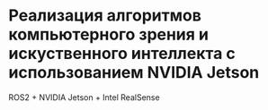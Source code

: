 # Реализация алгоритмов компьютерного зрения и искуственного интеллекта с использованием NVIDIA Jetson
ROS2 + NVIDIA Jetson + Intel RealSense
